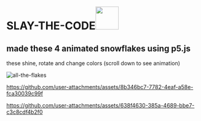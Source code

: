 # SLAY-THE-CODE<img src="https://cdn3.emoji.gg/emojis/41356-grinchornament.png" width="60"/>  
## made these 4 animated snowflakes using p5.js
 these shine, rotate and change colors (scroll down to see animation) </br>


![all-the-flakes](https://github.com/user-attachments/assets/7dbd67d5-04e0-4084-ac4e-88eb29fd921f)


https://github.com/user-attachments/assets/8b346bc7-7782-4eaf-a58e-fca30039c99f

https://github.com/user-attachments/assets/638f4630-385a-4689-bbe7-c3c8cdf4b2f0
